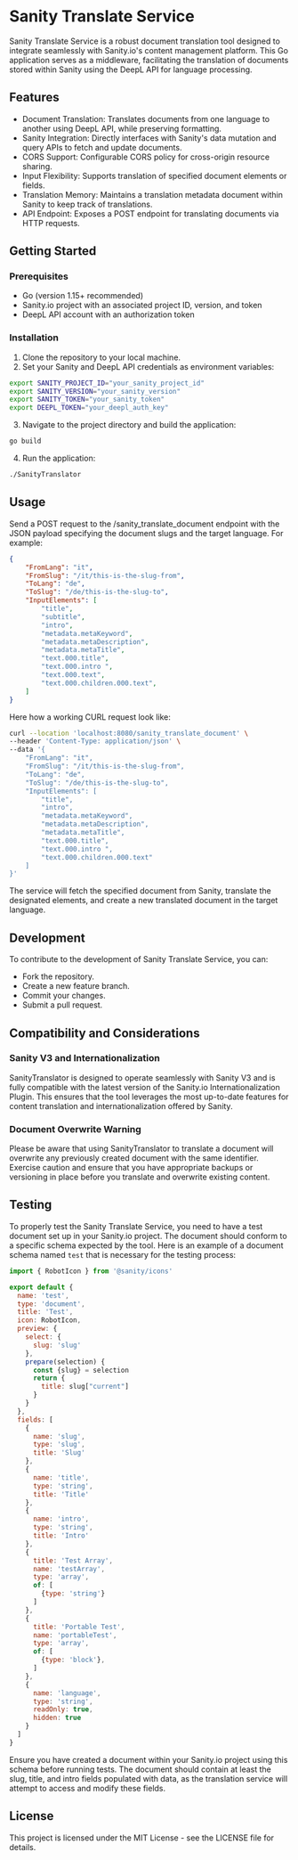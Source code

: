 # Sanity Translate Service

Sanity Translate Service is a robust document translation tool designed to integrate seamlessly with Sanity.io's content management platform. This Go application serves as a middleware, facilitating the translation of documents stored within Sanity using the DeepL API for language processing.

## Features

- Document Translation: Translates documents from one language to another using DeepL API, while preserving formatting.
- Sanity Integration: Directly interfaces with Sanity's data mutation and query APIs to fetch and update documents.
- CORS Support: Configurable CORS policy for cross-origin resource sharing.
- Input Flexibility: Supports translation of specified document elements or fields.
- Translation Memory: Maintains a translation metadata document within Sanity to keep track of translations.
- API Endpoint: Exposes a POST endpoint for translating documents via HTTP requests.

## Getting Started

### Prerequisites

- Go (version 1.15+ recommended)
- Sanity.io project with an associated project ID, version, and token
- DeepL API account with an authorization token

### Installation

1. Clone the repository to your local machine.
2. Set your Sanity and DeepL API credentials as environment variables:

```bash
export SANITY_PROJECT_ID="your_sanity_project_id"
export SANITY_VERSION="your_sanity_version"
export SANITY_TOKEN="your_sanity_token"
export DEEPL_TOKEN="your_deepl_auth_key"
```

3. Navigate to the project directory and build the application:

```bash
go build
```

4. Run the application:

```bash
./SanityTranslator
```

## Usage

Send a POST request to the /sanity_translate_document endpoint with the JSON payload specifying the document slugs and the target language. 
For example:

```json
{
    "FromLang": "it",
    "FromSlug": "/it/this-is-the-slug-from",
    "ToLang": "de",
    "ToSlug": "/de/this-is-the-slug-to",
    "InputElements": [
        "title",
        "subtitle",
        "intro",
        "metadata.metaKeyword",
        "metadata.metaDescription",
        "metadata.metaTitle",
        "text.000.title",
        "text.000.intro ",
        "text.000.text",
        "text.000.children.000.text",
    ]
}
```

Here how a working CURL request look like:

```bash
curl --location 'localhost:8080/sanity_translate_document' \
--header 'Content-Type: application/json' \
--data '{
    "FromLang": "it",
    "FromSlug": "/it/this-is-the-slug-from",
    "ToLang": "de",
    "ToSlug": "/de/this-is-the-slug-to",
    "InputElements": [
        "title",
        "intro",
        "metadata.metaKeyword",
        "metadata.metaDescription",
        "metadata.metaTitle",
        "text.000.title",
        "text.000.intro ",
        "text.000.children.000.text"
    ]
}'
```

The service will fetch the specified document from Sanity, translate the designated elements, and create a new translated document in the target language.

## Development

To contribute to the development of Sanity Translate Service, you can:

- Fork the repository.
- Create a new feature branch.
- Commit your changes.
- Submit a pull request.

## Compatibility and Considerations

### Sanity V3 and Internationalization

SanityTranslator is designed to operate seamlessly with Sanity V3 and is fully compatible with the latest version of the Sanity.io Internationalization Plugin. This ensures that the tool leverages the most up-to-date features for content translation and internationalization offered by Sanity.

### Document Overwrite Warning

Please be aware that using SanityTranslator to translate a document will overwrite any previously created document with the same identifier. Exercise caution and ensure that you have appropriate backups or versioning in place before you translate and overwrite existing content.

## Testing

To properly test the Sanity Translate Service, you need to have a test document set up in your Sanity.io project. The document should conform to a specific schema expected by the tool. Here is an example of a document schema named `test` that is necessary for the testing process:

```javascript
import { RobotIcon } from '@sanity/icons'

export default {
  name: 'test',
  type: 'document',
  title: 'Test',
  icon: RobotIcon,
  preview: {
    select: {
      slug: 'slug'
    },
    prepare(selection) {
      const {slug} = selection
      return {
        title: slug["current"]
      }
    }
  },
  fields: [
    {
      name: 'slug',
      type: 'slug',
      title: 'Slug'
    },
    {
      name: 'title',
      type: 'string',
      title: 'Title'
    },
    {
      name: 'intro',
      type: 'string',
      title: 'Intro'
    },
    {
      title: 'Test Array', 
      name: 'testArray',
      type: 'array', 
      of: [
        {type: 'string'}
      ]
    },
    {
      title: 'Portable Test', 
      name: 'portableTest',
      type: 'array',
      of: [
        {type: 'block'},
      ]
    },
    {
      name: 'language',
      type: 'string',
      readOnly: true,
      hidden: true
    }
  ]
}
```

Ensure you have created a document within your Sanity.io project using this schema before running tests. The document should contain at least the slug, title, and intro fields populated with data, as the translation service will attempt to access and modify these fields.

## License

This project is licensed under the MIT License - see the LICENSE file for details.
